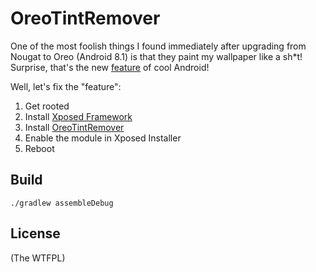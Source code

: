 # OreoTintRemover

One of the most foolish things I found immediately after upgrading from Nougat to Oreo (Android 8.1) is that
they paint my wallpaper like a sh*t! Surprise, that's the new [feature][1] of cool Android!

Well, let's fix the "feature":

1. Get rooted
2. Install [Xposed Framework][2]
3. Install [OreoTintRemover][3]
4. Enable the module in Xposed Installer
5. Reboot

## Build

```
./gradlew assembleDebug
```

## License

(The WTFPL)

[1]: https://www.androidpolice.com/2017/10/26/android-8-1-feature-spotlight-wallpaper-based-themes-include-tinted-notification-power-menu-shadows-just-like-pixel-2/
[2]: http://dl-xda.xposed.info/framework/sdk27/
[3]: http://repo.xposed.info/module/moe.banana.mods.notint
